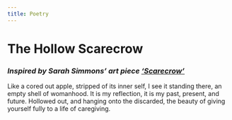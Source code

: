 ```yaml
---
title: Poetry
---
```


# The Hollow Scarecrow
### <i>Inspired by Sarah Simmons’ art piece [<u>‘Scarecrow’</u>](https://www.anthropologyofmotherhood.com/sarah-simmons)</i>
<l></l>
<l>Like a cored out apple, stripped of its inner self,</l>
<l>I see it standing there, an empty shell of womanhood.</l>
<l>It is my reflection, it is my past, present, and future.</l>
<l>Hollowed out, and hanging onto the discarded,</l>
<l>the beauty of giving yourself fully to a life of caregiving.</l>
